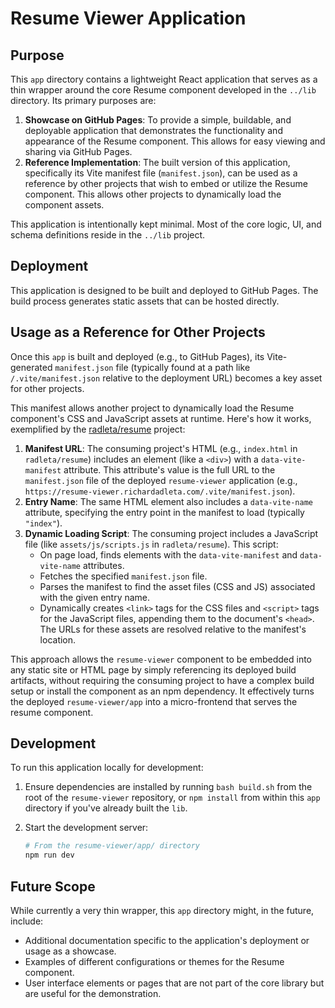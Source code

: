 # Resume Viewer Application

## Purpose

This `app` directory contains a lightweight React application that serves as a thin wrapper around the core Resume component developed in the `../lib` directory. Its primary purposes are:

1.  **Showcase on GitHub Pages**: To provide a simple, buildable, and deployable application that demonstrates the functionality and appearance of the Resume component. This allows for easy viewing and sharing via GitHub Pages.
2.  **Reference Implementation**: The built version of this application, specifically its Vite manifest file (`manifest.json`), can be used as a reference by other projects that wish to embed or utilize the Resume component. This allows other projects to dynamically load the component assets.

This application is intentionally kept minimal. Most of the core logic, UI, and schema definitions reside in the `../lib` project.

## Deployment

This application is designed to be built and deployed to GitHub Pages. The build process generates static assets that can be hosted directly.

## Usage as a Reference for Other Projects

Once this `app` is built and deployed (e.g., to GitHub Pages), its Vite-generated `manifest.json` file (typically found at a path like `/.vite/manifest.json` relative to the deployment URL) becomes a key asset for other projects.

This manifest allows another project to dynamically load the Resume component's CSS and JavaScript assets at runtime. Here's how it works, exemplified by the [radleta/resume](https://github.com/radleta/resume) project:

1.  **Manifest URL**: The consuming project's HTML (e.g., `index.html` in `radleta/resume`) includes an element (like a `<div>`) with a `data-vite-manifest` attribute. This attribute's value is the full URL to the `manifest.json` file of the deployed `resume-viewer` application (e.g., `https://resume-viewer.richardadleta.com/.vite/manifest.json`).
2.  **Entry Name**: The same HTML element also includes a `data-vite-name` attribute, specifying the entry point in the manifest to load (typically `"index"`).
3.  **Dynamic Loading Script**: The consuming project includes a JavaScript file (like `assets/js/scripts.js` in `radleta/resume`). This script:
    *   On page load, finds elements with the `data-vite-manifest` and `data-vite-name` attributes.
    *   Fetches the specified `manifest.json` file.
    *   Parses the manifest to find the asset files (CSS and JS) associated with the given entry name.
    *   Dynamically creates `<link>` tags for the CSS files and `<script>` tags for the JavaScript files, appending them to the document's `<head>`. The URLs for these assets are resolved relative to the manifest's location.

This approach allows the `resume-viewer` component to be embedded into any static site or HTML page by simply referencing its deployed build artifacts, without requiring the consuming project to have a complex build setup or install the component as an npm dependency. It effectively turns the deployed `resume-viewer/app` into a micro-frontend that serves the resume component.

## Development

To run this application locally for development:

1.  Ensure dependencies are installed by running `bash build.sh` from the root of the `resume-viewer` repository, or `npm install` from within this `app` directory if you've already built the `lib`.
2.  Start the development server:

    ```bash
    # From the resume-viewer/app/ directory
    npm run dev
    ```

## Future Scope

While currently a very thin wrapper, this `app` directory might, in the future, include:

-   Additional documentation specific to the application's deployment or usage as a showcase.
-   Examples of different configurations or themes for the Resume component.
-   User interface elements or pages that are not part of the core library but are useful for the demonstration.
